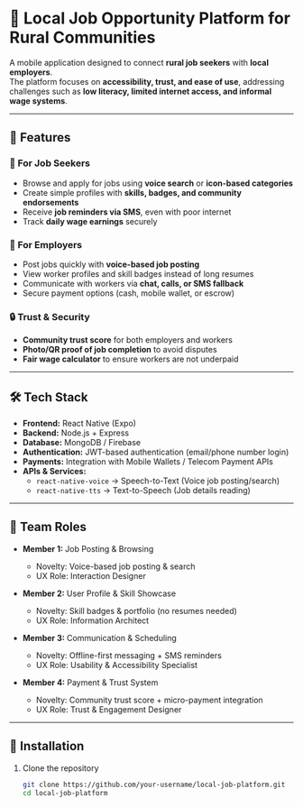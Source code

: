 # 🌾 Local Job Opportunity Platform for Rural Communities  

A mobile application designed to connect **rural job seekers** with **local employers**.  
The platform focuses on **accessibility, trust, and ease of use**, addressing challenges such as **low literacy, limited internet access, and informal wage systems**.  

---

## 🚀 Features  

### 👤 For Job Seekers  
- Browse and apply for jobs using **voice search** or **icon-based categories**  
- Create simple profiles with **skills, badges, and community endorsements**  
- Receive **job reminders via SMS**, even with poor internet  
- Track **daily wage earnings** securely  

### 🏢 For Employers  
- Post jobs quickly with **voice-based job posting**  
- View worker profiles and skill badges instead of long resumes  
- Communicate with workers via **chat, calls, or SMS fallback**  
- Secure payment options (cash, mobile wallet, or escrow)  

### 🔒 Trust & Security  
- **Community trust score** for both employers and workers  
- **Photo/QR proof of job completion** to avoid disputes  
- **Fair wage calculator** to ensure workers are not underpaid  

---

## 🛠️ Tech Stack  

- **Frontend:** React Native (Expo)  
- **Backend:** Node.js + Express  
- **Database:** MongoDB / Firebase  
- **Authentication:** JWT-based authentication (email/phone number login)  
- **Payments:** Integration with Mobile Wallets / Telecom Payment APIs  
- **APIs & Services:**  
  - `react-native-voice` → Speech-to-Text (Voice job posting/search)  
  - `react-native-tts` → Text-to-Speech (Job details reading)  

---

## 👥 Team Roles  

- **Member 1:** Job Posting & Browsing  
  - Novelty: Voice-based job posting & search  
  - UX Role: Interaction Designer  

- **Member 2:** User Profile & Skill Showcase  
  - Novelty: Skill badges & portfolio (no resumes needed)  
  - UX Role: Information Architect  

- **Member 3:** Communication & Scheduling  
  - Novelty: Offline-first messaging + SMS reminders  
  - UX Role: Usability & Accessibility Specialist  

- **Member 4:** Payment & Trust System  
  - Novelty: Community trust score + micro-payment integration  
  - UX Role: Trust & Engagement Designer  

---

## 📱 Installation  

1. Clone the repository  
   ```bash
   git clone https://github.com/your-username/local-job-platform.git
   cd local-job-platform

